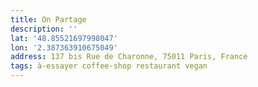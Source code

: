 ```yaml
---
title: On Partage
description: ''
lat: '48.85521697998047'
lon: '2.387363910675049'
address: 137 bis Rue de Charonne, 75011 Paris, France
tags: à-essayer coffee-shop restaurant vegan
---
```

